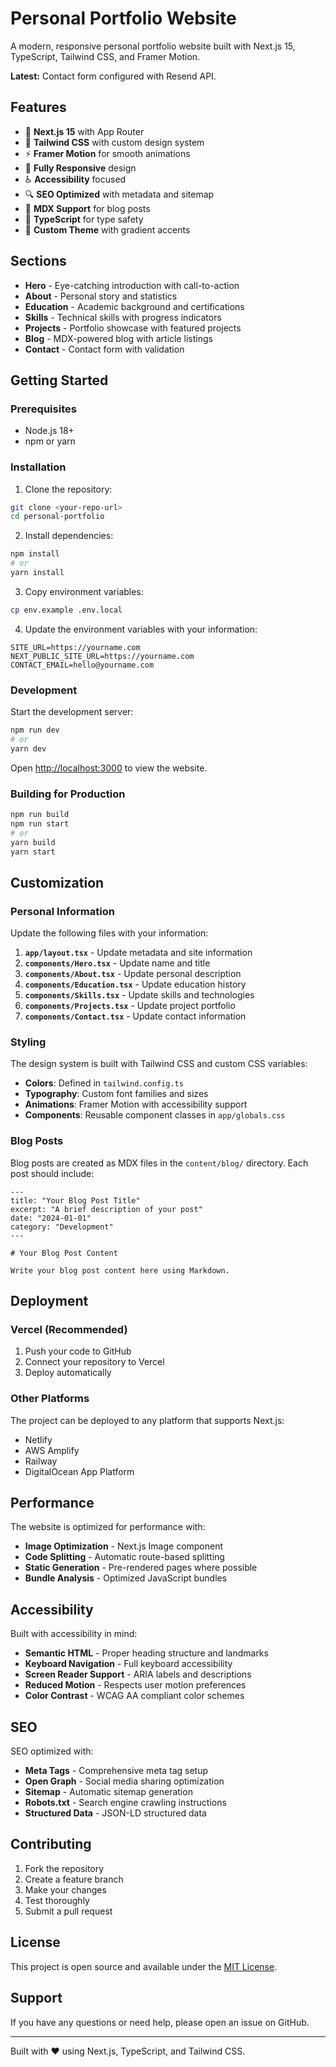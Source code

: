 # Personal Portfolio Website

A modern, responsive personal portfolio website built with Next.js 15, TypeScript, Tailwind CSS, and Framer Motion.

**Latest:** Contact form configured with Resend API.

## Features

- 🚀 **Next.js 15** with App Router
- 🎨 **Tailwind CSS** with custom design system
- ⚡ **Framer Motion** for smooth animations
- 📱 **Fully Responsive** design
- ♿ **Accessibility** focused
- 🔍 **SEO Optimized** with metadata and sitemap
- 📝 **MDX Support** for blog posts
- 🎯 **TypeScript** for type safety
- 🎨 **Custom Theme** with gradient accents

## Sections

- **Hero** - Eye-catching introduction with call-to-action
- **About** - Personal story and statistics
- **Education** - Academic background and certifications
- **Skills** - Technical skills with progress indicators
- **Projects** - Portfolio showcase with featured projects
- **Blog** - MDX-powered blog with article listings
- **Contact** - Contact form with validation

## Getting Started

### Prerequisites

- Node.js 18+ 
- npm or yarn

### Installation

1. Clone the repository:
```bash
git clone <your-repo-url>
cd personal-portfolio
```

2. Install dependencies:
```bash
npm install
# or
yarn install
```

3. Copy environment variables:
```bash
cp env.example .env.local
```

4. Update the environment variables with your information:
```env
SITE_URL=https://yourname.com
NEXT_PUBLIC_SITE_URL=https://yourname.com
CONTACT_EMAIL=hello@yourname.com
```

### Development

Start the development server:

```bash
npm run dev
# or
yarn dev
```

Open [http://localhost:3000](http://localhost:3000) to view the website.

### Building for Production

```bash
npm run build
npm run start
# or
yarn build
yarn start
```

## Customization

### Personal Information

Update the following files with your information:

1. **`app/layout.tsx`** - Update metadata and site information
2. **`components/Hero.tsx`** - Update name and title
3. **`components/About.tsx`** - Update personal description
4. **`components/Education.tsx`** - Update education history
5. **`components/Skills.tsx`** - Update skills and technologies
6. **`components/Projects.tsx`** - Update project portfolio
7. **`components/Contact.tsx`** - Update contact information

### Styling

The design system is built with Tailwind CSS and custom CSS variables:

- **Colors**: Defined in `tailwind.config.ts`
- **Typography**: Custom font families and sizes
- **Animations**: Framer Motion with accessibility support
- **Components**: Reusable component classes in `app/globals.css`

### Blog Posts

Blog posts are created as MDX files in the `content/blog/` directory. Each post should include:

```mdx
---
title: "Your Blog Post Title"
excerpt: "A brief description of your post"
date: "2024-01-01"
category: "Development"
---

# Your Blog Post Content

Write your blog post content here using Markdown.
```

## Deployment

### Vercel (Recommended)

1. Push your code to GitHub
2. Connect your repository to Vercel
3. Deploy automatically

### Other Platforms

The project can be deployed to any platform that supports Next.js:

- Netlify
- AWS Amplify
- Railway
- DigitalOcean App Platform

## Performance

The website is optimized for performance with:

- **Image Optimization** - Next.js Image component
- **Code Splitting** - Automatic route-based splitting
- **Static Generation** - Pre-rendered pages where possible
- **Bundle Analysis** - Optimized JavaScript bundles

## Accessibility

Built with accessibility in mind:

- **Semantic HTML** - Proper heading structure and landmarks
- **Keyboard Navigation** - Full keyboard accessibility
- **Screen Reader Support** - ARIA labels and descriptions
- **Reduced Motion** - Respects user motion preferences
- **Color Contrast** - WCAG AA compliant color schemes

## SEO

SEO optimized with:

- **Meta Tags** - Comprehensive meta tag setup
- **Open Graph** - Social media sharing optimization
- **Sitemap** - Automatic sitemap generation
- **Robots.txt** - Search engine crawling instructions
- **Structured Data** - JSON-LD structured data

## Contributing

1. Fork the repository
2. Create a feature branch
3. Make your changes
4. Test thoroughly
5. Submit a pull request

## License

This project is open source and available under the [MIT License](LICENSE).

## Support

If you have any questions or need help, please open an issue on GitHub.

---

Built with ❤️ using Next.js, TypeScript, and Tailwind CSS.



